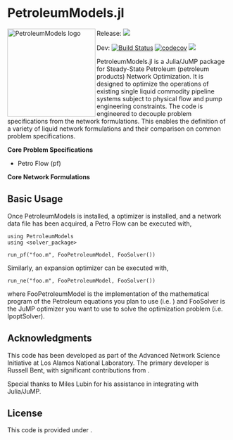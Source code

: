 # PetroleumModels.jl

<img src="https://lanl-ansi.github.io/PetroleumModels.jl/dev/assets/logo.svg" align="left" width="200" alt="PetroleumModels logo">

Release: [![](https://img.shields.io/badge/docs-stable-blue.svg)](https://lanl-ansi.github.io/PetroleumModels.jl/stable)

Dev:
[![Build Status](https://travis-ci.org/lanl-ansi/GasModels.jl.svg?branch=master)](https://travis-ci.org/lanl-ansi/GasModels.jl)
[![codecov](https://codecov.io/gh/lanl-ansi/GasModels.jl/branch/master/graph/badge.svg)](https://codecov.io/gh/lanl-ansi/GasModels.jl)
[![](https://img.shields.io/badge/docs-latest-blue.svg)](https://lanl-ansi.github.io/GasModels.jl/latest)

PetroleumModels.jl is a Julia/JuMP package for Steady-State Petroleum (petroleum products) Network Optimization. 
It is designed to optimize the operations of existing single liquid commodity pipeline systems subject to physical flow and pump engineering constraints. The code is engineered to decouple problem specifications from the network formulations. This enables the definition of a variety of liquid network formulations and their comparison on common problem specifications.

**Core Problem Specifications**
* Petro Flow (pf)

**Core Network Formulations**


## Basic Usage


Once PetroleumModels is installed, a optimizer is installed, and a network data file has been acquired, a Petro Flow can be executed with,
```
using PetroleumModels
using <solver_package>

run_pf("foo.m", FooPetroleumModel, FooSolver())
```

Similarly, an expansion optimizer can be executed with,
```
run_ne("foo.m", FooPetroleumModel, FooSolver())
```

where FooPetroleumModel is the implementation of the mathematical program of the Petroleum equations you plan to use (i.e. ) and FooSolver is the JuMP optimizer you want to use to solve the optimization problem (i.e. IpoptSolver).


## Acknowledgments

This code has been developed as part of the Advanced Network Science Initiative at Los Alamos National Laboratory.
The primary developer is Russell Bent, with significant contributions from .

Special thanks to Miles Lubin for his assistance in integrating with Julia/JuMP.


## License

This code is provided under .

